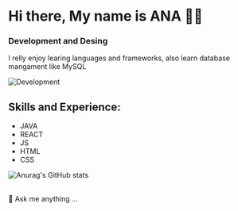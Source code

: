 # Hi there, My name is ANA 🫳🏻
### Development and Desing
I relly enjoy learing languages and frameworks, also learn database mangament like MySQL 

![Development](https://github.githubassets.com/assets/thumbnail-31b2a20df6fc.png)

## Skills and Experience:
- JAVA 
- REACT
- JS 
- HTML 
- CSS 


![Anurag's GitHub stats](https://github-readme-stats.vercel.app/api?username=anaDevlol&theme=ayu-mirage&show_icons=true)

</br>   💬 Ask me anything ...

<!--
**anaDevlol/AnaDevlol** is a ✨ _special_ ✨ repository because its `README.md` (this file) appears on your GitHub profile.

Here are some ideas to get you started:

- 🔭 I’m currently working on ...
- 🌱 I’m currently learning ...
- 👯 I’m looking to collaborate on ...
- 🤔 I’m looking for help with ...
- 💬 Ask me about ...
- 📫 How to reach me: ...
- 😄 Pronouns: ...
- ⚡ Fun fact: ...🦧
-->
